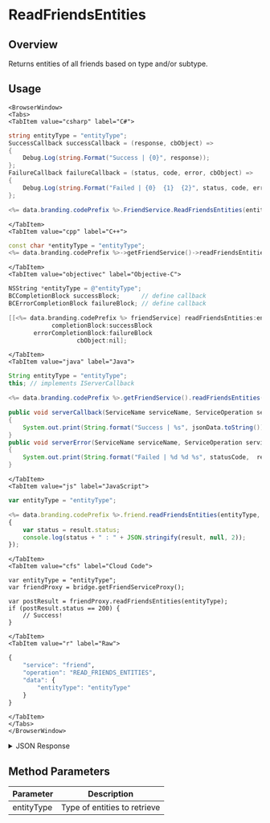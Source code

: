 # ReadFriendsEntities
## Overview
Returns entities of all friends based on type and/or subtype.

<PartialServop service_name="friend" operation_name="READ_FRIENDS_ENTITIES" />

## Usage

```mdx-code-block
<BrowserWindow>
<Tabs>
<TabItem value="csharp" label="C#">
```

```csharp
string entityType = "entityType";
SuccessCallback successCallback = (response, cbObject) =>
{
    Debug.Log(string.Format("Success | {0}", response));
};
FailureCallback failureCallback = (status, code, error, cbObject) =>
{
    Debug.Log(string.Format("Failed | {0}  {1}  {2}", status, code, error));
};

<%= data.branding.codePrefix %>.FriendService.ReadFriendsEntities(entityType, successCallback, failureCallback);
```

```mdx-code-block
</TabItem>
<TabItem value="cpp" label="C++">
```

```cpp
const char *entityType = "entityType";
<%= data.branding.codePrefix %>->getFriendService()->readFriendsEntities(entityType, this);
```

```mdx-code-block
</TabItem>
<TabItem value="objectivec" label="Objective-C">
```

```objectivec
NSString *entityType = @"entityType";
BCCompletionBlock successBlock;      // define callback
BCErrorCompletionBlock failureBlock; // define callback

[[<%= data.branding.codePrefix %> friendService] readFriendsEntities:entityType
            completionBlock:successBlock
       errorCompletionBlock:failureBlock
                   cbObject:nil];
```

```mdx-code-block
</TabItem>
<TabItem value="java" label="Java">
```

```java
String entityType = "entityType";
this; // implements IServerCallback

<%= data.branding.codePrefix %>.getFriendService().readFriendsEntities(entityType, this);

public void serverCallback(ServiceName serviceName, ServiceOperation serviceOperation, JSONObject jsonData)
{
    System.out.print(String.format("Success | %s", jsonData.toString()));
}
public void serverError(ServiceName serviceName, ServiceOperation serviceOperation, int statusCode, int reasonCode, String jsonError)
{
    System.out.print(String.format("Failed | %d %d %s", statusCode,  reasonCode, jsonError.toString()));
}
```

```mdx-code-block
</TabItem>
<TabItem value="js" label="JavaScript">
```

```javascript
var entityType = "entityType";

<%= data.branding.codePrefix %>.friend.readFriendsEntities(entityType, result =>
{
	var status = result.status;
	console.log(status + " : " + JSON.stringify(result, null, 2));
});
```

```mdx-code-block
</TabItem>
<TabItem value="cfs" label="Cloud Code">
```

```cfscript
var entityType = "entityType";
var friendProxy = bridge.getFriendServiceProxy();

var postResult = friendProxy.readFriendsEntities(entityType);
if (postResult.status == 200) {
    // Success!
}
```

```mdx-code-block
</TabItem>
<TabItem value="r" label="Raw">
```

```r
{
	"service": "friend",
	"operation": "READ_FRIENDS_ENTITIES",
	"data": {
		"entityType": "entityType"
	}
}
```

```mdx-code-block
</TabItem>
</Tabs>
</BrowserWindow>
```

<details>
<summary>JSON Response</summary>

```json
{
    "status": 200,
    "data": {
        "results": [
            {
                "userId": "bb05182d-ff0c-4740-ae65-4342452e74949",
                "entities": [
                    {
                        "entityId": "bb05182d-ff0c-4740-ae65-4827534949",
                        "entityType": "PlayerData",
                        "version": 99,
                        "data": {
                            "ACCOUNT_CREATION_TIME": 1353011574029,
                            "ALL_TIME_SCORE": 1003750,
                            "FIRST_PLAY_TIME": 1430338388347
                        },
                        "acl": {
                            "other": 1
                        },
                        "createdAt": 1425909205616,
                        "updatedAt": 1430338431696
                    }
                ]
            }
        ]
    }
}
```
</details>

## Method Parameters
Parameter | Description
--------- | -----------
entityType | Type of entities to retrieve


